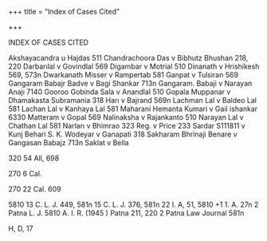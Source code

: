 +++
title = "Index of Cases Cited"

+++

INDEX OF CASES CITED 

Akshayacandra u Hajdas 511 Chandrachoora Das v Bibhutz Bhushan 218, 220 Darbarılal v Govindlal 569 Digambar v Motrial 510 Dinanath v Hrishikesh 569, 573n Dwarkanath Misser v Rampertab 581 Ganpat v Tulsiran 569 Gangaram Babajr Badve v Bagi Shankar 713n Gangaram. Babaji v Narayan Anajı 7140 Gooroo Gobinda Sala v Anandlal 510 Gopala Muppanar v Dhamakasta Subramania 318 Harı v Bajrand 569n Lachman Lal v Baldeo Lal 581 Lachan Lal v Kanhaya Lal 581 Maharani Hemanta Kumari v Gail ishankar 6330 Matteram v Gopal 569 Nalinaksha v Rajankanto 510 Narayan Lal v Chathan Lal 581 Narları v Bhimrao 323 Reg. v Price 233 Sardar S111811 v Kunj Behari S. K. Wodeyar v Ganapati 318 Sakharam Bhrinaji Benare v Gangasan Babajz 713n Saklat v Bella 

320 54 All, 698 

270 6 Cal. 

270 22 Cal. 609 

5810 13 C. L. J. 449, 581n 15 C. L. J. 376, 581n 22 I. A, 51, 5810 +1 1. A. 27n 2 Patna L. J. 5810 A. I. R. (1945 ) Patna 211, 220 2 Patna Law Journal 581n 

H, D, 17 
